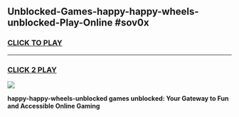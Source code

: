 
## Unblocked-Games-happy-happy-wheels-unblocked-Play-Online #sov0x
<h3>
<a href="https://news.freeplayer.one?title=happy-happy-wheels-unblocked&ref=3">CLICK TO PLAY</a></h3>
<hr>

<h3>
<a href="https://news.freeplayer.one?title=happy-happy-wheels-unblocked&ref=3">CLICK 2 PLAY</a>
  
</h3>

<a href="https://news.freeplayer.one?title=happy-happy-wheels-unblocked&ref=3"><img src="https://clearcache.store/games.png"></a>


**happy-happy-wheels-unblocked games unblocked: Your Gateway to Fun and Accessible Online Gaming**
